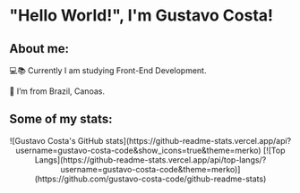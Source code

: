 # "Hello World!", I'm Gustavo Costa!

## About me:

:computer::books: Currently I am studying Front-End Development.

:house_with_garden: I’m from Brazil, Canoas.

## Some of my stats:
<div align=center>
![Gustavo Costa's GitHub stats](https://github-readme-stats.vercel.app/api?username=gustavo-costa-code&show_icons=true&theme=merko)
[![Top Langs](https://github-readme-stats.vercel.app/api/top-langs/?username=gustavo-costa-code&theme=merko)](https://github.com/gustavo-costa-code/github-readme-stats)
</div>
